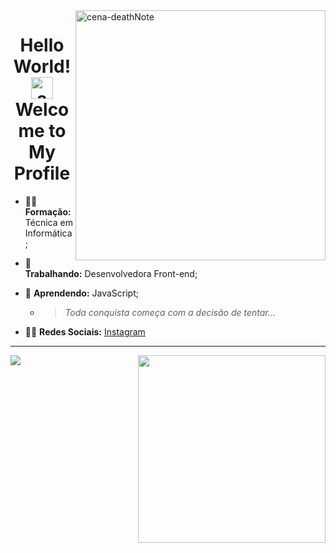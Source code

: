 <img width="400px;" align="right" src="https://i.makeagif.com/media/7-23-2017/OhcK0Y.gif" alt="cena-deathNote"/>

<h1 align="center"> Hello World! <img src="https://raw.githubusercontent.com/kaueMarques/kaueMarques/master/hi.gif" alt="acenando" width="35px;"/> </br> Welcome to My Profile </h1>

- 👩‍🎓 **Formação:** Técnica em Informática;
- 🔭 **Trabalhando:** Desenvolvedora Front-end;
- 🌱 **Aprendendo:** JavaScript;

  * > <i>Toda conquista começa com a decisão de tentar...</i>
- 🙋‍♀️ **Redes Sociais:** [Instagram](https://www.instagram.com/dev_girll/)
  
---
<div>
  <a href="https://github.com/thascript">
    <img align="left"  src="https://github-readme-stats.vercel.app/api?username=thascript&show_icons=true&theme=default&include_all_commits=true&count_private=true"/> 
    <img align="right" width="300em" src="https://github-readme-stats.vercel.app/api/top-langs/?username=thascript&layout=compact&langs_count=7&theme=default"/> 
  </a> 
</div> 
 
<!--
**thascript/thascript** is a ✨ _special_ ✨ repository because its `README.md` (this file) appears on your GitHub profile.

Here are some ideas to get you started:
- 👯 I’m looking to collaborate on ...
- 🤔 I’m looking for help with ...
- 💬 Ask me about ...
- 📫 How to reach me: ...
- 😄 Pronouns: ...
- ⚡ Fun fact: ...

<img src="https://komarev.com/ghpvc/?username=thascrip"/ alt="views">

<a href="https://www.instagram.com/dev_girll/"><img src="https://img.shields.io/badge/Instagram-E4405F?style=for-the-badge&logo=instagram&logoColor=white"/></a>
-->
